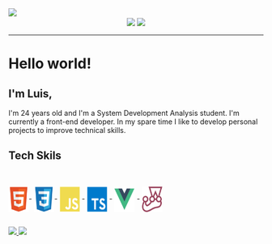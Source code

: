 <image src="https://s7.gifyu.com/images/github-gif.gif" />
  
  <div align="center">
  <a href="https://www.linkedin.com/in/luis-douglas-ab82b392/" target="_blank"><img src="https://img.shields.io/badge/-LinkedIn-%230077B5?style=for-the-badge&logo=linkedin&logoColor=white" target="_blank"></a> 
   <a href="https://t.me/Luis_DouglasR" target="_blank"><img src="https://img.shields.io/badge/Telegram-2CA5E0?style=for-the-badge&logo=telegram&logoColor=white" target="_blank"></a>
 </div>
 </center>
   <hr/>

#  Hello world!

 
## I'm Luis,
I'm 24 years old and I'm a System Development Analysis student. I'm currently a front-end developer. In my spare time I like to develop personal projects to improve technical skills.


##

## Tech Skils
</div>
  
  
  <div style="display: inline_block"><br>
   
   <img align="center" alt="HTML" height="50" width="40" src="https://raw.githubusercontent.com/devicons/devicon/master/icons/html5/html5-original.svg">- 
  <img align="center" alt="CSS" height="50" width="40" src="https://raw.githubusercontent.com/devicons/devicon/master/icons/css3/css3-original.svg">- 
  <img align="center" alt="Js" height="50" width="40" src="https://raw.githubusercontent.com/devicons/devicon/master/icons/javascript/javascript-plain.svg"> - 
  <img align="center" alt="Ts" height="50" width="40" src="https://raw.githubusercontent.com/devicons/devicon/master/icons/typescript/typescript-plain.svg"> -
  <img align="center" alt="React" height="50" width="40" src="https://raw.githubusercontent.com/devicons/devicon/2ae2a900d2f041da66e950e4d48052658d850630/icons/vuejs/vuejs-original.svg"> -
  <img align="center" alt="JEST" height="50" width="40" src="https://raw.githubusercontent.com/devicons/devicon/2ae2a900d2f041da66e950e4d48052658d850630/icons/jest/jest-plain.svg">

  
</div>

##

 <div>
  <a href="https://github.com/LuisDouglas963">
  <img height="180em" src="https://github-readme-stats.vercel.app/api?username=LuisDouglas963&show_icons=true&theme=tokyonight&include_all_commits=true&count_private=true"/>
   <img height="180em" src="https://github-readme-stats.vercel.app/api/top-langs/?username=LuisDouglas963&layout=compact&langs_count=7&theme=tokyonight"/>
  
   
</div>



 



